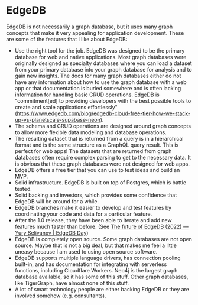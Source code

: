 # EdgeDB

EdgeDB is not necessarily a graph database, but it uses many graph concepts that make it very appealing for application development. These are some of the features that I like about EdgeDB:

* Use the right tool for the job. EdgeDB was designed to be the primary database for web and native applications. Most graph databases were originally designed as specialty databases where you can load a dataset from your primary database into your graph database for analysis and to gain new insights. The docs for many graph databases either do not have any information about how to use the graph database with a web app or that documentation is buried somewhere and is often lacking information for handling basic CRUD operations. EdgeDB is "commitment[ed] to providing developers with the best possible tools to create and scale applications effortlessly" (https://www.edgedb.com/blog/edgedb-cloud-free-tier-how-we-stack-up-vs-planetscale-supabase-neon).
* The schema and CRUD operations are designed around graph concepts to allow more flexible data modeling and database operations.
* The resulting dataset that is returned from a query is in a hierarchical format and is the same structure as a GraphQL query result. This is perfect for web apps! The datasets that are returned from graph databases often require complex parsing to get to the necessary data. It is obvious that these graph databases were not designed for web apps.
* EdgeDB offers a free tier that you can use to test ideas and build an MVP.
* Solid infrastructure. EdgeDB is built on top of Postgres, which is battle tested.
* Solid backing and investors, which provides some confidence that EdgeDB will be around for a while.
* EdgeDB branches make it easier to develop and test features by coordinating your code and data for a particular feature.
* After the 1.0 release, they have been able to iterate and add new features much faster than before. (See [The future of EdgeDB (2022) — Yury Selivanov | EdgeDB Day](https://www.youtube.com/watch?v=31k2AoqxWX0))
* EdgeDB is completely open source. Some graph databases are not open source. Maybe that is not a big deal, but that makes me feel a little uneasy because I am used to using open source software.
* EdgeDB supports multiple language drivers, has connection pooling built-in, and has documentation for integrating with serverless functions, including Cloudflare Workers. Neo4j is the largest graph database available, so it has some of this stuff. Other graph databases, like TigerGraph, have almost none of this stuff.
* A lot of smart technology people are either backing EdgeDB or they are involved somehow (e.g. consultants).
